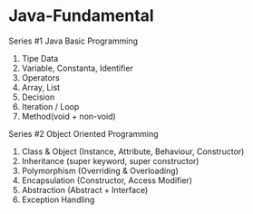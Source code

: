 # Java-Fundamental

Series #1 Java Basic Programming
1. Tipe Data
2. Variable, Constanta, Identifier
3. Operators
4. Array, List
5. Decision
6. Iteration / Loop
7. Method(void + non-void)

Series #2 Object Oriented Programming
1. Class & Object (Instance, Attribute, Behaviour, Constructor)
2. Inheritance (super keyword, super constructor)
3. Polymorphism (Overriding & Overloading)
4. Encapsulation (Constructor, Access Modifier)
5. Abstraction (Abstract + Interface)
6. Exception Handling
